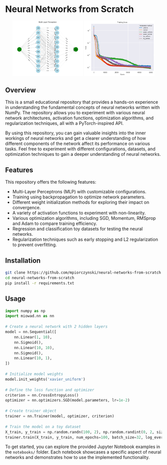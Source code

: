 # Neural Networks from Scratch

<div align="center">
    <img src="./mlp.png" width="45%"/>
    <img src="./init_methods.png" width="45%"/>
</div>


## Overview

This is a small educational repository that provides a hands-on experience in understanding the fundamental concepts of neural networks written with NumPy. The repository allows you to experiment with various neural network architectures, activation functions, optimization algorithms, and regularization techniques, all with a PyTorch-inspired API.

By using this repository, you can gain valuable insights into the inner workings of neural networks and get a clearer understanding of how different components of the network affect its performance on various tasks. Feel free to experiment with different configurations, datasets, and optimization techniques to gain a deeper understanding of neural networks.

## Features

This repository offers the following features:

* Multi-Layer Perceptrons (MLP) with customizable configurations.
* Training using backpropagation to optimize network parameters.
* Different weight initialization methods for exploring their impact on convergence.
* A variety of activation functions to experiment with non-linearity.
* Various optimization algorithms, including SGD, Momentum, RMSprop and Adam to compare training efficiency.
* Regression and classification toy datasets for testing the neural networks.
* Regularization techniques such as early stopping and L2 regularization to prevent overfitting.

## Installation

```bash
git clone https://github.com/mpiorczynski/neural-networks-from-scratch
cd neural-networks-from-scratch
pip install -r requirements.txt
```

## Usage

```python
import numpy as np
import miowad.nn as nn

# Create a neural network with 2 hidden layers
model = nn.Sequential([
    nn.Linear(1, 10),
    nn.Sigmoid(),
    nn.Linear(10, 10),
    nn.Sigmoid(),
    nn.Linear(10, 1),
])

# Initialize model weights
model.init_weights('xavier_uniform')

# Define the loss function and optimizer
criterion = nn.CrossEntropyLoss()
optimizer = nn.optimizers.SGD(model.parameters, lr=1e-2)

# Create trainer object
trainer = nn.Trainer(model, optimizer, criterion)

# Train the model on a toy dataset
X_train, y_train = np.random.randn(100, 2), np.random.randint(0, 2, size=(100, 1))
trainer.train(X_train, y_train, num_epochs=100, batch_size=32, log_every=10)
```

To get started, you can explore the provided Jupyter Notebook examples in the `notebooks/` folder. Each notebook showcases a specific aspect of neural networks and demonstrates how to use the implemented functionality.
